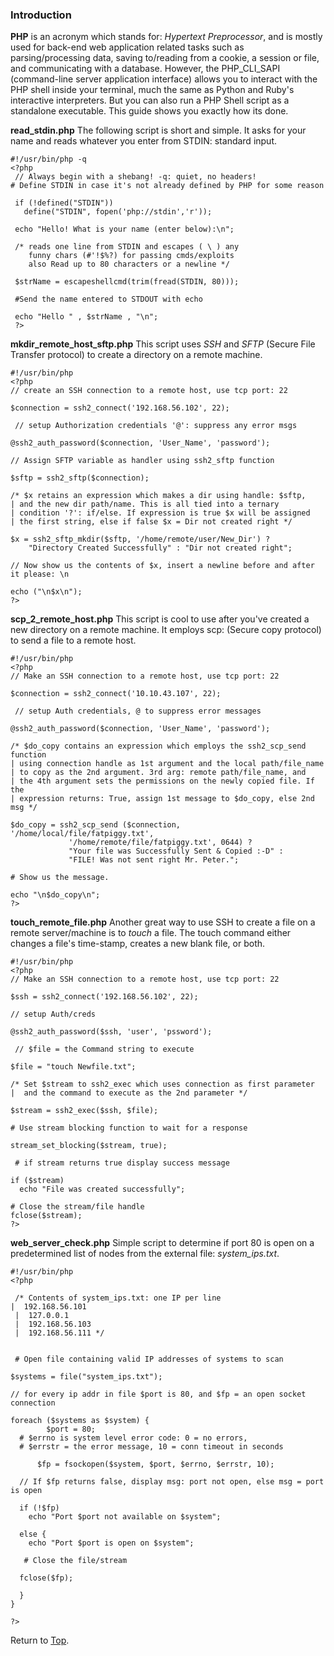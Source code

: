﻿### Introduction
**PHP** is an <a id="top">acronym</a> which stands for: *Hypertext Preprocessor*, and is 
mostly used for back-end web application related tasks such as parsing/processing data, 
saving to/reading from a cookie, a session or file, and communicating with a database. However, 
the PHP_CLI_SAPI (command-line server application interface) allows you to interact with 
the PHP shell inside your terminal, much the same as Python and Ruby's interactive interpreters. 
But you can also run a PHP Shell script as a standalone executable. This guide shows you exactly how its done.

**read_stdin.php** The following script is short and simple. It asks for your name and reads whatever 
you enter from STDIN: standard input.

    #!/usr/bin/php -q
    <?php 
	 // Always begin with a shebang! -q: quiet, no headers!
    # Define STDIN in case it's not already defined by PHP for some reason 

	 if (!defined("STDIN")) 
	   define("STDIN", fopen('php://stdin','r'));
 
	 echo "Hello! What is your name (enter below):\n";
     
     /* reads one line from STDIN and escapes ( \ ) any 
        funny chars (#'!$%?) for passing cmds/exploits
        also Read up to 80 characters or a newline */   
	 
	 $strName = escapeshellcmd(trim(fread(STDIN, 80)));
	 
	 #Send the name entered to STDOUT with echo
	 
	 echo "Hello " , $strName , "\n";
	 ?> 

**mkdir_remote_host_sftp.php** This script uses *SSH* and *SFTP* (Secure File Transfer protocol) to 
create a directory on a remote machine.

    #!/usr/bin/php
    <?php
    // create an SSH connection to a remote host, use tcp port: 22
    
    $connection = ssh2_connect('192.168.56.102', 22);
 		
 	 // setup Authorization credentials '@': suppress any error msgs

    @ssh2_auth_password($connection, 'User_Name', 'password');
    
    // Assign SFTP variable as handler using ssh2_sftp function
    
    $sftp = ssh2_sftp($connection);
    
    /* $x retains an expression which makes a dir using handle: $sftp, 
    | and the new dir path/name. This is all tied into a ternary 
    | condition '?': if/else. If expression is true $x will be assigned
    | the first string, else if false $x = Dir not created right */
    
    $x = ssh2_sftp_mkdir($sftp, '/home/remote/user/New_Dir') ? 
	    "Directory Created Successfully" : "Dir not created right"; 
	    
    // Now show us the contents of $x, insert a newline before and after it please: \n
   
    echo ("\n$x\n");
    ?>

**scp_2_remote_host.php** This script is cool to use after you've created a new directory on a remote machine.
It employs scp: (Secure copy protocol) to send a file to a remote host.

    #!/usr/bin/php
    <?php
    // Make an SSH connection to a remote host, use tcp port: 22

    $connection = ssh2_connect('10.10.43.107', 22);
 		
 	 // setup Auth credentials, @ to suppress error messages
    
    @ssh2_auth_password($connection, 'User_Name', 'password');

    /* $do_copy contains an expression which employs the ssh2_scp_send function
    | using connection handle as 1st argument and the local path/file_name
    | to copy as the 2nd argument. 3rd arg: remote path/file_name, and
    | the 4th argument sets the permissions on the newly copied file. If the
    | expression returns: True, assign 1st message to $do_copy, else 2nd msg */
    
    $do_copy = ssh2_scp_send ($connection, '/home/local/file/fatpiggy.txt',
	 		     '/home/remote/file/fatpiggy.txt', 0644) ? 
			     "Your file was Successfully Sent & Copied :-D" :
			     "FILE! Was not sent right Mr. Peter."; 
    
    # Show us the message.

    echo "\n$do_copy\n";
    ?>

**touch_remote_file.php** Another great way to use SSH to create a file on a remote server/machine is to *touch* a file.
The touch command either changes a file's time-stamp, creates a new blank file, or both.

    #!/usr/bin/php
    <?php
    // Make an SSH connection to a remote host, use tcp port: 22
    
    $ssh = ssh2_connect('192.168.56.102', 22);
    
    // setup Auth/creds
    
    @ssh2_auth_password($ssh, 'user', 'pssword');
	
	 // $file = the Command string to execute 
    
    $file = "touch Newfile.txt";
    
    /* Set $stream to ssh2_exec which uses connection as first parameter
    |  and the command to execute as the 2nd parameter */ 
       
    $stream = ssh2_exec($ssh, $file);

    # Use stream blocking function to wait for a response
    
    stream_set_blocking($stream, true);
	 
	 # if stream returns true display success message
    
    if ($stream)
      echo "File was created successfully";
      
    # Close the stream/file handle
    fclose($stream);	
    ?>

**web_server_check.php**  Simple script to determine if port 80 is open on a predetermined list of nodes from the
external file: *system_ips.txt*. 

    #!/usr/bin/php 
    <?php
	 
	 /* Contents of system_ips.txt: one IP per line
    |  192.168.56.101
	 |  127.0.0.1
     |  192.168.56.103
     |  192.168.56.111 */


	 # Open file containing valid IP addresses of systems to scan
    
    $systems = file("system_ips.txt");
    
    // for every ip addr in file $port is 80, and $fp = an open socket connection
    
    foreach ($systems as $system) {
		    $port = 80;
      # $errno is system level error code: 0 = no errors, 
      # $errstr = the error message, 10 = conn timeout in seconds
             
          $fp = fsockopen($system, $port, $errno, $errstr, 10);

      // If $fp returns false, display msg: port not open, else msg = port is open
      
      if (!$fp) 
	    echo "Port $port not available on $system";
    
      else {
	    echo "Port $port is open on $system";
	 
	   # Close the file/stream
      
      fclose($fp);
      
      }
    }

    ?>















Return to <a href="#top">Top</a>.